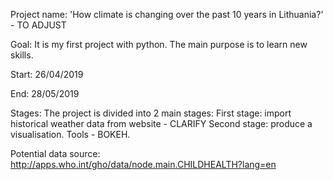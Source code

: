 Project name: 'How climate is changing over the past 10 years in Lithuania?' - TO ADJUST

Goal: It is my first project with python. The main purpose is to learn new skills. 

Start: 26/04/2019

End: 28/05/2019

Stages: The project is divided into 2 main stages:
First stage: import historical weather data from website - CLARIFY
Second stage: produce a visualisation. Tools - BOKEH.

Potential data source:
http://apps.who.int/gho/data/node.main.CHILDHEALTH?lang=en
